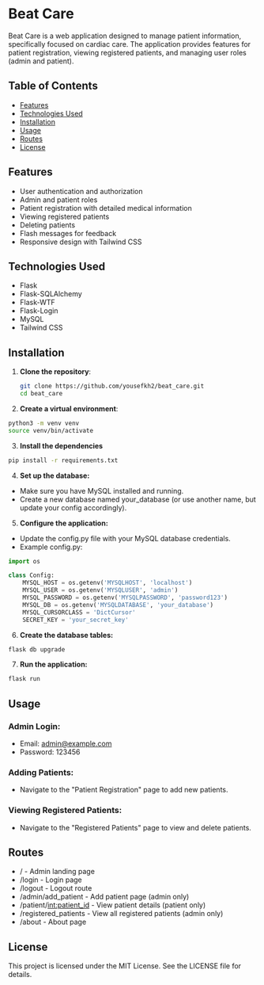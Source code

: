 # Beat Care

Beat Care is a web application designed to manage patient information, specifically focused on cardiac care. The application provides features for patient registration, viewing registered patients, and managing user roles (admin and patient).

## Table of Contents

- [Features](#features)
- [Technologies Used](#technologies-used)
- [Installation](#installation)
- [Usage](#usage)
- [Routes](#routes)
- [License](#license)

## Features

- User authentication and authorization
- Admin and patient roles
- Patient registration with detailed medical information
- Viewing registered patients
- Deleting patients
- Flash messages for feedback
- Responsive design with Tailwind CSS

## Technologies Used

- Flask
- Flask-SQLAlchemy
- Flask-WTF
- Flask-Login
- MySQL
- Tailwind CSS

## Installation

1. **Clone the repository**:
   ```sh
   git clone https://github.com/yousefkh2/beat_care.git
   cd beat_care
2. **Create a virtual environment**:
```sh
python3 -m venv venv
source venv/bin/activate
```
3. **Install the dependencies**
```sh
pip install -r requirements.txt
```
4. **Set up the database:**
- Make sure you have MySQL installed and running.
- Create a new database named your_database (or use another name, but update your config accordingly).
5. **Configure the application:**
- Update the config.py file with your MySQL database credentials.
- Example config.py:
```python
import os

class Config:
    MYSQL_HOST = os.getenv('MYSQLHOST', 'localhost')
    MYSQL_USER = os.getenv('MYSQLUSER', 'admin')
    MYSQL_PASSWORD = os.getenv('MYSQLPASSWORD', 'password123')
    MYSQL_DB = os.getenv('MYSQLDATABASE', 'your_database')
    MYSQL_CURSORCLASS = 'DictCursor'
    SECRET_KEY = 'your_secret_key'
```
6. **Create the database tables:**
```sh
flask db upgrade
```
7. **Run the application:**
```sh
flask run
```

## Usage
### Admin Login:
- Email: admin@example.com
- Password: 123456
### Adding Patients:
- Navigate to the "Patient Registration" page to add new patients.
### Viewing Registered Patients:
- Navigate to the "Registered Patients" page to view and delete patients.

## Routes
- / - Admin landing page
- /login - Login page
- /logout - Logout route
- /admin/add_patient - Add patient page (admin only)
- /patient/<int:patient_id> - View patient details (patient only)
- /registered_patients - View all registered patients (admin only)
- /about - About page
## License
This project is licensed under the MIT License. See the LICENSE file for details.